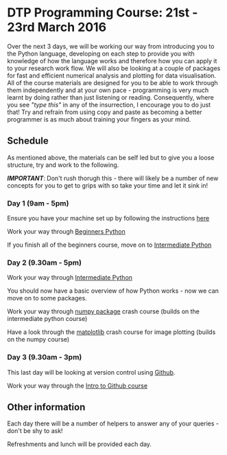 ---
---

# DTP Programming Course: 21st - 23rd March 2016

Over the next 3 days, we will be working our way from introducing you to the Python language, developing on each step to provide you with knowledge of how the language works and therefore how you can apply it to your research work flow. We will also be looking at a couple of packages for fast and efficient numerical analysis and plotting for data visualisation. All of the course materials are designed for you to be able to work through them independently and at your own pace - programming is very much learnt by doing rather than just listening or reading. Consequently, where you see *"type this"* in any of the insurrection, I encourage you to do just that! Try and refrain from using copy and paste as becoming a better programmer is as much about training your fingers as your mind.

## Schedule

As mentioned above, the materials can be self led but to give you a loose structure, try and work to the following. 

***IMPORTANT***: Don't rush thorugh this - there will likely be a number of new concepts for you to get to grips with so take your time and let it sink in!

### Day 1 (9am - 5pm)

Ensure you have your machine set up by following the instructions [here](../Setup/setup)

Work your way through [Beginners Python](../Beginners_python/README)

If you finish all of the beginners course, move on to [Intermediate Python](../Intermediate_python/README)

### Day 2 (9.30am - 5pm)

Work your way through [Intermediate Python](../Intermediate_python/README)

You should now have a basic overview of how Python works - now we can move on to some packages.

Work your way through [numpy package](../PythonPackages_numpy/README_numpy) crash course (builds on the intermediate python course)

Have a look through the [matplotlib](../PythonPackages_matplotlib/README_matplotlib) crash course for image plotting (builds on the numpy course)

### Day 3 (9.30am - 3pm)

This last day will be looking at version control using [Github](http://github.com/).

Work your way through the [Intro to Github course](../Intro_github/README)

## Other information

Each day there will be a number of helpers to answer any of your queries - don't be shy to ask! 

Refreshments and lunch will be provided each day.

